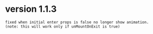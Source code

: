 # version 1.1.3

```
fixed when initial enter props is false no longer show animation. (note: this will work only if unMountOnExit is true)

```
